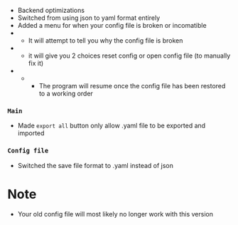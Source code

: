 * Backend optimizations
* Switched from using json to yaml format entirely
* Added a menu for when your config file is broken or incomatible
* * It will attempt to tell you why the config file is broken
* * it will give you 2 choices reset config or open config file (to manually fix it)
* * * The program will resume once the config file has been restored to a working order

### `Main`
* Made `export all` button only allow .yaml file to be exported and imported

### `Config file`
* Switched the save file format to .yaml instead of json

# Note
* Your old config file will most likely no longer work with this version